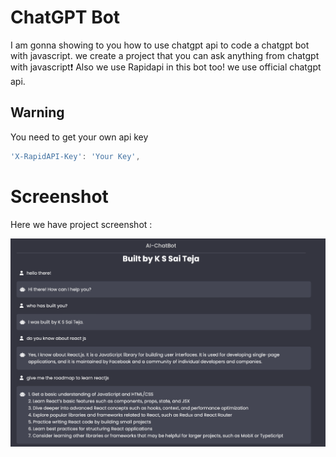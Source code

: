# ChatGPT Bot

I am gonna showing to you how to use chatgpt api to code a chatgpt bot with javascript. we create a project that you can ask anything from chatgpt with javascript❗️
Also we use Rapidapi in this bot too! we use official chatgpt api.

## Warning

You need to get your own api key

```javascript
'X-RapidAPI-Key': 'Your Key',
```

# Screenshot

Here we have project screenshot :

![screenshot](assets/AI-ChatBot.png)
